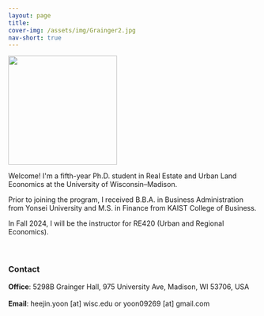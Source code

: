```yaml
---
layout: page
title: 
cover-img: /assets/img/Grainger2.jpg
nav-short: true
---
```


<img src= "https://heejin-yoon.github.io/assets/img/profile_heejin.jpg" width="220">
<br/>

Welcome! I'm a fifth-year Ph.D. student in Real Estate and Urban Land Economics at the University of Wisconsin&ndash;Madison.

Prior to joining the program, I received B.B.A. in Business Administration from Yonsei University and M.S. in Finance from KAIST College of Business.

In Fall 2024, I will be the instructor for RE420 (Urban and Regional Economics).
<br/><br/><br/>

### Contact

**Office**: 5298B Grainger Hall, 975 University Ave, Madison, WI 53706, USA 
<br/><br/>
**Email**: heejin.yoon [at] wisc.edu or yoon09269 [at] gmail.com

